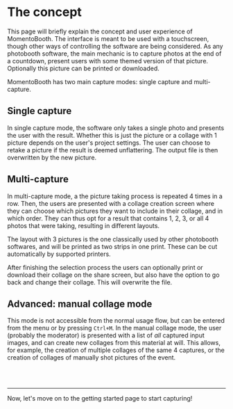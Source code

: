 # The concept

This page will briefly explain the concept and user experience of MomentoBooth. The interface is meant to be used with a touchscreen, though other ways of controlling the software are being considered. As any photobooth software, the main mechanic is to capture photos at the end of a countdown, present users with some themed version of that picture. Optionally this picture can be printed or downloaded.

MomentoBooth has two main capture modes: single capture and multi-capture.

## Single capture

In single capture mode, the software only takes a single photo and presents the user with the result. Whether this is just the picture or a collage with 1 picture depends on the user's project settings. The user can choose to retake a picture if the result is deemed unflattering. The output file is then overwritten by the new picture.

## Multi-capture
In multi-capture mode, a the picture taking process is repeated 4 times in a row. Then, the users are presented with a collage creation screen where they can choose which pictures they want to include in their collage, and in which order. They can thus opt for a result that contains 1, 2, 3, or all 4 photos that were taking, resulting in different layouts.

The layout with 3 pictures is the one classically used by other photobooth softwares, and will be printed as two strips in one print. These can be cut automatically by supported printers.

After finishing the selection process the users can optionally print or download their collage on the share screen, but also have the option to go back and change their collage. This will overwrite the file.

## Advanced: manual collage mode
This mode is not accessible from the normal usage flow, but can be entered from the menu or by pressing `Ctrl+M`. In the manual collage mode, the user (probably the moderator) is presented with a list of _all_ captured input images, and can create new collages from this material at will. This allows, for example, the creation of multiple collages of the same 4 captures, or the creation of collages of manually shot pictures of the event.

<br><br>

---


Now, let's move on to the getting started page to start capturing!
